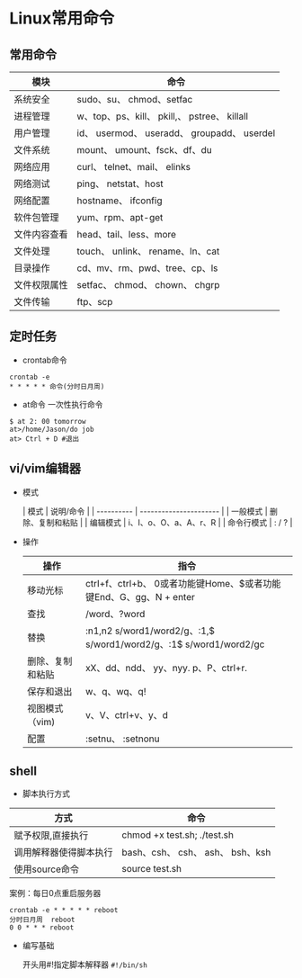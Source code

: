 # Linux常用命令

## 常用命令

| 模块         | 命令                                         |
| ------------ | -------------------------------------------- |
| 系统安全     | sudo、su、 chmod、setfac                     |
| 进程管理     | w、top、ps、kill、 pkill,、 pstree、 killall |
| 用户管理     | id、 usermod、 useradd、 groupadd、 userdel  |
| 文件系统     | mount、 umount、fsck、df、du                 |
| 网络应用     | curl、 telnet、mail、 elinks                 |
| 网络测试     | ping、 netstat、host                         |
| 网络配置     | hostname、 ifconfig                          |
| 软件包管理   | yum、rpm、apt-get                            |
| 文件内容查看 | head、tail、less、more                       |
| 文件处理     | touch、 unlink、 rename、ln、cat             |
| 目录操作     | cd、mv、rm、pwd、tree、cp、ls                |
| 文件权限属性 | setfac、 chmod、 chown、 chgrp               |
| 文件传输     | ftp、scp                                     |

## 定时任务

- crontab命令

```shell
crontab -e
* * * * * 命令(分时日月周)
```

- at命令 一次性执行命令

```shell
$ at 2: 00 tomorrow
at>/home/Jason/do job
at> Ctrl + D #退出
```

## vi/vim编辑器

- 模式

  | 模式       | 说明/命令              |
| ---------- | ---------------------- |
  | 一般模式   | 删除、复制和粘贴       |
| 编辑模式   | i、I、o、O、a、A、r、R |
    | 命令行模式 | :      /       ?       |
    
- 操作

    | 操作             | 指令                                                         |
    | ---------------- | ------------------------------------------------------------ |
    | 移动光标         | ctrI+f、ctrl+b、 0或者功能键Home、$或者功能键End、G、gg、N + enter |
    | 查找             | /word、?word                                                 |
    | 替换             | :n1,n2  s/word1/word2/g、:1,$ s/word1/word2/g、:1$ s/word1/word2/gc |
    | 删除、复制和粘贴 | xX、dd、ndd、 yy、nyy. p、P、ctrl+r.                         |
    | 保存和退出       | w、q、wq、q!                                                 |
    | 视图模式（vim)   | v、V、ctrl+v、y、d                                           |
    | 配置             | :setnu、 :setnonu                                            |

    

## shell

- 脚本执行方式

| 方式                   | 命令                             |
| ---------------------- | -------------------------------- |
| 赋予权限,直接执行      | chmod +x test.sh; ./test.sh      |
| 调用解释器使得脚本执行 | bash、csh、 csh、 ash、 bsh、ksh |
| 使用source命令         | source test.sh                   |

案例：每日0点重启服务器

```shell
crontab -e * * * * * reboot
分时日月周  reboot
0 0 * * * reboot
```

- 编写基础

  开头用#!指定脚本解释器
  `#!/bin/sh`